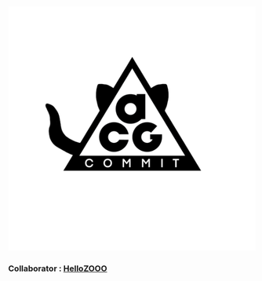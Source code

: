 <a href="https://prod.hyunn.shop/description">
  <img src="https://github.com/A-C-G/back-end/blob/main/src/main/resources/templates/ACG_LOGO.png" alt="ACG Logo">
</a>

### Collaborator : [HelloZOOO](https://github.com/HelloZOOO/ACG_CLIENT)
